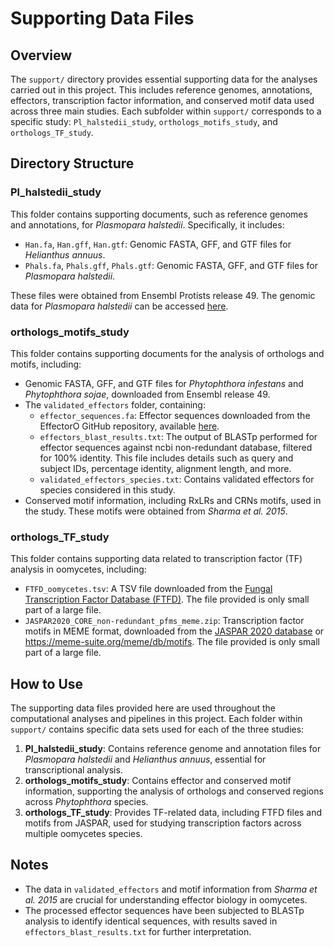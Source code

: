 # Supporting Data Files

## Overview
The `support/` directory provides essential supporting data for the analyses carried out in this project. This includes reference genomes, annotations, effectors, transcription factor information, and conserved motif data used across three main studies. Each subfolder within `support/` corresponds to a specific study: `Pl_halstedii_study`, `orthologs_motifs_study`, and `orthologs_TF_study`.

## Directory Structure

### Pl_halstedii_study
This folder contains supporting documents, such as reference genomes and annotations, for *Plasmopara halstedii*. Specifically, it includes:
- `Han.fa`, `Han.gff`, `Han.gtf`: Genomic FASTA, GFF, and GTF files for *Helianthus annuus*.
- `Phals.fa`, `Phals.gff`, `Phals.gtf`: Genomic FASTA, GFF, and GTF files for *Plasmopara halstedii*.

These files were obtained from Ensembl Protists release 49. The genomic data for *Plasmopara halstedii* can be accessed [here](https://ftp.ebi.ac.uk/ensemblgenomes/pub/release-49/protists/fasta/protists_stramenopiles1_collection/plasmopara_halstedii_gca_900000015/).

### orthologs_motifs_study
This folder contains supporting documents for the analysis of orthologs and motifs, including:
- Genomic FASTA, GFF, and GTF files for *Phytophthora infestans* and *Phytophthora sojae*, downloaded from Ensembl release 49.
- The `validated_effectors` folder, containing:
  - `effector_sequences.fa`: Effector sequences downloaded from the EffectorO GitHub repository, available [here](https://github.com/mjnur/oomycete-effector-prediction).
  - `effectors_blast_results.txt`: The output of BLASTp performed for effector sequences against ncbi non-redundant database, filtered for 100% identity. This file includes details such as query and subject IDs, percentage identity, alignment length, and more.
  - `validated_effectors_species.txt`: Contains validated effectors for species considered in this study.
- Conserved motif information, including RxLRs and CRNs motifs, used in the study. These motifs were obtained from *Sharma et al. 2015*.

### orthologs_TF_study
This folder contains supporting data related to transcription factor (TF) analysis in oomycetes, including:
- `FTFD_oomycetes.tsv`: A TSV file downloaded from the [Fungal Transcription Factor Database (FTFD)](http://ftfd.snu.ac.kr/download.php?a=list&o=Oomycota). The file provided is only small part of a large file.
- `JASPAR2020_CORE_non-redundant_pfms_meme.zip`: Transcription factor motifs in MEME format, downloaded from the [JASPAR 2020 database](https://jaspar2020.genereg.net/download/data/2020/CORE/JASPAR2020_CORE_non-redundant_pfms_meme.zip) or https://meme-suite.org/meme/db/motifs. The file provided is only small part of a large file.

## How to Use
The supporting data files provided here are used throughout the computational analyses and pipelines in this project. Each folder within `support/` contains specific data sets used for each of the three studies: 

1. **Pl_halstedii_study**: Contains reference genome and annotation files for *Plasmopara halstedii* and *Helianthus annuus*, essential for transcriptional analysis.
2. **orthologs_motifs_study**: Contains effector and conserved motif information, supporting the analysis of orthologs and conserved regions across *Phytophthora* species.
3. **orthologs_TF_study**: Provides TF-related data, including FTFD files and motifs from JASPAR, used for studying transcription factors across multiple oomycetes species.
## Notes
- The data in `validated_effectors` and motif information from *Sharma et al. 2015* are crucial for understanding effector biology in oomycetes.
- The processed effector sequences have been subjected to BLASTp analysis to identify identical sequences, with results saved in `effectors_blast_results.txt` for further interpretation.



